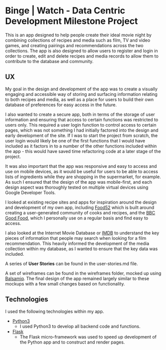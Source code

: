 # Binge | Watch - Data Centric Development Milestone Project
This is an app designed to help people create their ideal movie night by combining collections of recipes and media such as film, TV and video games, and creating pairings and recommendations across the two collections. The app is also designed to allow users to register and login in order to create, edit and delete recipes and media records to allow them to contribute to the database and community.

## UX
My goal in the design and development of the app was to create a visually engaging and accessible way of storing and surfacing information relating to both recipes and media, as well as a place for users to build their own database of preferences for easy access in the future.

I also wanted to create a secure app, both in terms of the storage of user information and ensuring that access to certain functions was restricted to users only. This required a user login function to control access to certain pages, which was not something I had initially factored into the design and early development of the site. If I was to start the project from scratch, the user login would likely be one of the first functions that I would have included as it factors in to a number of the other functions included within the app - this would have saved time refactoring code at a later stage of the project.

It was also important that the app was responsive and easy to access and use on mobile devices, as it would be useful for users to be able to access lists of ingredients while they are shopping in the supermarket, for example. As such I ensured that the design of the app was mobile-first, and each design aspect was thoroughly tested on multiple virtual devices using Google Developer Tools.

I looked at existing recipe sites and apps for inspiration around the design and development of my own app, including [Food52](https://food52.com/ "Food52 homepage") which is built around creating a user-generated community of cooks and recipes, and the [BBC Good Food](https://www.bbcgoodfood.com/ "BBC Good Food homepage"), which I personally use on a regular basis and find easy to access.

I also looked at the Internet Movie Database or [IMDB](https://www.imdb.com/ "IMDB homepage") to understand the key pieces of information that people may search when looking for a film recommendation. This heavily informed the development of the media collection within my database, as I wanted to ensure that the key data was included.

A series of **User Stories** can be found in the user-stories.md file.

A set of wireframes can be found in the wireframes folder, mocked up using [Balsamiq](https://balsamiq.com/ "Balsamiq homepage"). The final design of the app remained largely similar to these mockups with a few small changes based on functionality.

## Technologies
I used the following technologies within my app.

- [Python3](https://www.python.org/ "Python homepage")
    - I used Python3 to develop all backend code and functions.
- [Flask](https://palletsprojects.com/p/flask/ "Flask documentation")
    - The Flask micro-framework was used to speed up development of the Python app and to construct and render pages.